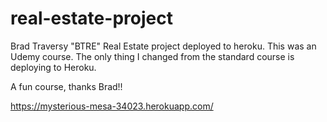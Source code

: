 # real-estate-project

Brad Traversy "BTRE" Real Estate project deployed to heroku.  This was an Udemy course.  The only thing I changed from the standard course is deploying to Heroku.

A fun course, thanks Brad!!


https://mysterious-mesa-34023.herokuapp.com/
